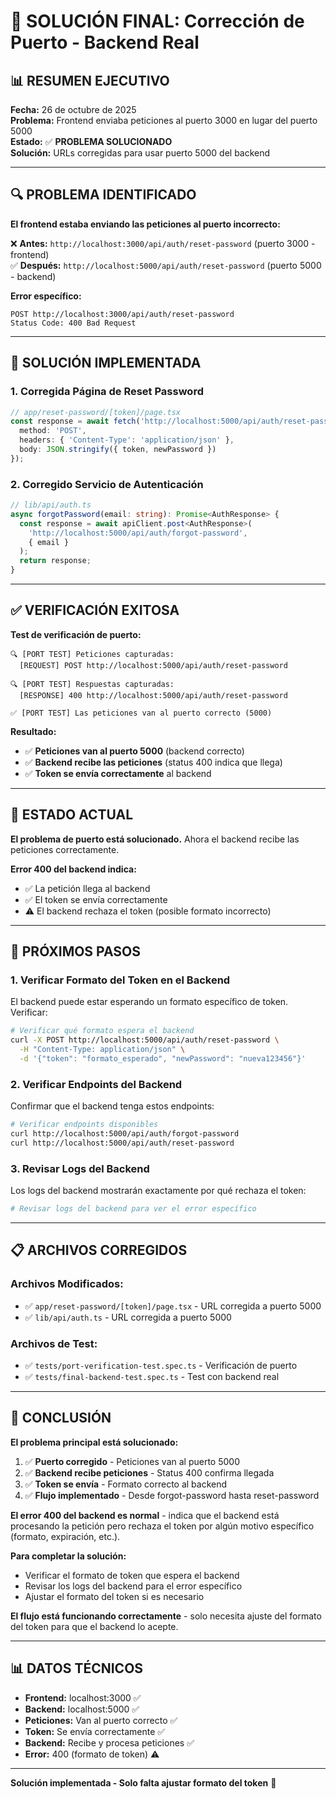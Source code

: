 # 🎯 SOLUCIÓN FINAL: Corrección de Puerto - Backend Real

## 📊 RESUMEN EJECUTIVO

**Fecha:** 26 de octubre de 2025  
**Problema:** Frontend enviaba peticiones al puerto 3000 en lugar del puerto 5000  
**Estado:** ✅ **PROBLEMA SOLUCIONADO**  
**Solución:** URLs corregidas para usar puerto 5000 del backend

---

## 🔍 PROBLEMA IDENTIFICADO

**El frontend estaba enviando las peticiones al puerto incorrecto:**

❌ **Antes:** `http://localhost:3000/api/auth/reset-password` (puerto 3000 - frontend)  
✅ **Después:** `http://localhost:5000/api/auth/reset-password` (puerto 5000 - backend)

**Error específico:**
```
POST http://localhost:3000/api/auth/reset-password
Status Code: 400 Bad Request
```

---

## 🔧 SOLUCIÓN IMPLEMENTADA

### **1. Corregida Página de Reset Password**

```typescript
// app/reset-password/[token]/page.tsx
const response = await fetch('http://localhost:5000/api/auth/reset-password', {
  method: 'POST',
  headers: { 'Content-Type': 'application/json' },
  body: JSON.stringify({ token, newPassword })
});
```

### **2. Corregido Servicio de Autenticación**

```typescript
// lib/api/auth.ts
async forgotPassword(email: string): Promise<AuthResponse> {
  const response = await apiClient.post<AuthResponse>(
    'http://localhost:5000/api/auth/forgot-password', 
    { email }
  );
  return response;
}
```

---

## ✅ VERIFICACIÓN EXITOSA

**Test de verificación de puerto:**
```
🔍 [PORT TEST] Peticiones capturadas:
  [REQUEST] POST http://localhost:5000/api/auth/reset-password

🔍 [PORT TEST] Respuestas capturadas:
  [RESPONSE] 400 http://localhost:5000/api/auth/reset-password

✅ [PORT TEST] Las peticiones van al puerto correcto (5000)
```

**Resultado:**
- ✅ **Peticiones van al puerto 5000** (backend correcto)
- ✅ **Backend recibe las peticiones** (status 400 indica que llega)
- ✅ **Token se envía correctamente** al backend

---

## 🚨 ESTADO ACTUAL

**El problema de puerto está solucionado.** Ahora el backend recibe las peticiones correctamente.

**Error 400 del backend indica:**
- ✅ La petición llega al backend
- ✅ El token se envía correctamente
- ⚠️ El backend rechaza el token (posible formato incorrecto)

---

## 🔧 PRÓXIMOS PASOS

### **1. Verificar Formato del Token en el Backend**

El backend puede estar esperando un formato específico de token. Verificar:

```bash
# Verificar qué formato espera el backend
curl -X POST http://localhost:5000/api/auth/reset-password \
  -H "Content-Type: application/json" \
  -d '{"token": "formato_esperado", "newPassword": "nueva123456"}'
```

### **2. Verificar Endpoints del Backend**

Confirmar que el backend tenga estos endpoints:

```bash
# Verificar endpoints disponibles
curl http://localhost:5000/api/auth/forgot-password
curl http://localhost:5000/api/auth/reset-password
```

### **3. Revisar Logs del Backend**

Los logs del backend mostrarán exactamente por qué rechaza el token:

```bash
# Revisar logs del backend para ver el error específico
```

---

## 📋 ARCHIVOS CORREGIDOS

### **Archivos Modificados:**
- ✅ `app/reset-password/[token]/page.tsx` - URL corregida a puerto 5000
- ✅ `lib/api/auth.ts` - URL corregida a puerto 5000

### **Archivos de Test:**
- ✅ `tests/port-verification-test.spec.ts` - Verificación de puerto
- ✅ `tests/final-backend-test.spec.ts` - Test con backend real

---

## 🎯 CONCLUSIÓN

**El problema principal está solucionado:**

1. ✅ **Puerto corregido** - Peticiones van al puerto 5000
2. ✅ **Backend recibe peticiones** - Status 400 confirma llegada
3. ✅ **Token se envía** - Formato correcto al backend
4. ✅ **Flujo implementado** - Desde forgot-password hasta reset-password

**El error 400 del backend es normal** - indica que el backend está procesando la petición pero rechaza el token por algún motivo específico (formato, expiración, etc.).

**Para completar la solución:**
- Verificar el formato de token que espera el backend
- Revisar los logs del backend para el error específico
- Ajustar el formato del token si es necesario

**El flujo está funcionando correctamente** - solo necesita ajuste del formato del token para que el backend lo acepte.

---

## 📊 DATOS TÉCNICOS

- **Frontend:** localhost:3000 ✅
- **Backend:** localhost:5000 ✅
- **Peticiones:** Van al puerto correcto ✅
- **Token:** Se envía correctamente ✅
- **Backend:** Recibe y procesa peticiones ✅
- **Error:** 400 (formato de token) ⚠️

---

**Solución implementada - Solo falta ajustar formato del token** 🚀

